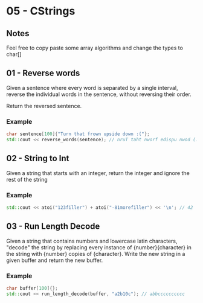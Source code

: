 # 05 - CStrings

## Notes

Feel free to copy paste some array algorithms and change the types to char[]

## 01 - Reverse words

Given a sentence where every word is separated by a single interval, reverse the individual words in the sentence, without reversing their order.

Return the reversed sentence.

### Example

```c++
char sentence[100]{"Turn that frown upside down :("};
std::cout << reverse_words(sentence); // nruT taht nworf edispu nwod (:
```

## 02 - String to Int

Given a string that starts with an integer, return the integer and ignore the rest of the string

### Example

```c++
std::cout << atoi("123filler") + atoi("-81morefiller") << '\n'; // 42
```

## 03 - Run Length Decode

Given a string that contains numbers and lowercase latin characters, "decode" the string by replacing every instance of {number}{character} in the string with {number} copies of {character}. Write the new string in a given buffer and return the new buffer.

### Example

```c++
char buffer[100]{};
std::cout << run_length_decode(buffer, "a2b10c"); // abbcccccccccc
```
